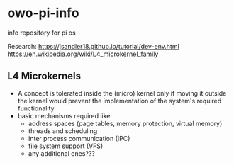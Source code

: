 # owo-pi-info
info repository for pi os

Research: https://jsandler18.github.io/tutorial/dev-env.html
https://en.wikipedia.org/wiki/L4_microkernel_family

## L4 Microkernels
- A concept is tolerated inside the (micro) kernel only if moving it outside the kernel would prevent the implementation of the system's required functionality
- basic mechanisms required like:
  - address spaces (page tables, memory protection, virtual memory)
  - threads and scheduling
  - inter process communication (IPC)
  - file system support (VFS)
  - any additional ones???

